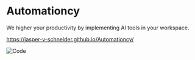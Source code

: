 # Automationcy
We higher your productivity by implementing AI tools in your workspace.

https://jasper-v-schneider.github.io/Automationcy/

![Code](https://images.pexels.com/photos/8386440/pexels-photo-8386440.jpeg?auto=compress&cs=tinysrgb&w=1260&h=750&dpr=1)
